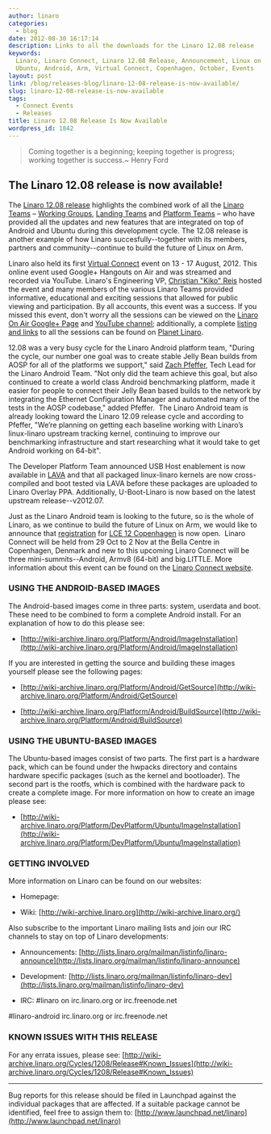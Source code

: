 ```yaml
---
author: linaro
categories:
  - blog
date: 2012-08-30 16:17:14
description: Links to all the downloads for the Linaro 12.08 release
keywords:
  Linaro, Linaro Connect, Linaro 12.08 Release, Announcement, Linux on Arm,
  Ubuntu, Android, Arm, Virtual Connect, Copenhagen, October, Events
layout: post
link: /blog/releases-blog/linaro-12-08-release-is-now-available/
slug: linaro-12-08-release-is-now-available
tags:
  - Connect Events
  - Releases
title: Linaro 12.08 Release Is Now Available
wordpress_id: 1842
---
```


> Coming together is a beginning; keeping together is progress; working together is success.~ Henry Ford

## The Linaro 12.08 release is now available!

The [Linaro 12.08 release](https://wiki-archive.linaro.org/Cycles/1208/Release) highlights the combined work of all the [Linaro Teams](/engineering/) – [Working Groups](https://wiki-archive.linaro.org/WorkingGroups), [Landing Teams](https://wiki-archive.linaro.org/LandingTeams) and [Platform Teams](https://wiki-archive.linaro.org/Platform) – who have provided all the updates and new features that are integrated on top of Android and Ubuntu during this development cycle. The 12.08 release is another example of how Linaro succesfully--together with its members, partners and community--continue to build the future of Linux on Arm.

Linaro also held its first [Virtual Connect](/blog/linaro-announces-virtual-connect-q3-12-13-17-august-2012/) event on 13 - 17 August, 2012. This online event used Google+ Hangouts on Air and was streamed and recorded via YouTube. Linaro's Engineering VP, [Christian "Kiko" Reis](/about/) hosted the event and many members of the various Linaro Teams provided informative, educational and exciting sessions that allowed for public viewing and participation. By all accounts, this event was a success. If you missed this event, don't worry all the sessions can be viewed on the [Linaro On Air Google+ Page](https://web.archive.org/web/2019*/https://plus.google.com/u/0/b/112814496864921562564/116754366033915823792/posts) and [YouTube channel](http://www.youtube.com/channel/UCIVqQKxCyQLJS6xvSmfndLA/feed); additionally, a complete [listing and links](http://akgraner.com/?p=1324) to all the sessions can be found on [Planet Linaro](/planet/).

12.08 was a very busy cycle for the Linaro Android platform team, "During the cycle, our number one goal was to create stable Jelly Bean builds from AOSP for all of the platforms we support," said [Zach Pfeffer](/about/), Tech Lead for the Linaro Android Team. "Not only did the team achieve this goal, but also continued to create a world class Android benchmarking platform, made it easier for people to connect their Jelly Bean based builds to the network by integrating the Ethernet Configuration Manager and automated many of the tests in the AOSP codebase," added Pfeffer.  The Linaro Android team is already looking toward the Linaro 12.09 release cycle and according to Pfeffer, "We’re planning on getting each baseline working with Linaro’s linux-linaro upstream tracking kernel, continuing to improve our benchmarking infrastructure and start researching what it would take to get Android working on 64-bit".

The Developer Platform Team announced USB Host enablement is now available in [LAVA](https://wiki-archive.linaro.org/Platform/Validation) and that all packaged linux-linaro kernels are now cross-compiled and boot tested via LAVA before these packages are uploaded to Linaro Overlay PPA. Additionally, U-Boot-Linaro is now based on the latest upstream release--v2012.07.

Just as the Linaro Android team is looking to the future, so is the whole of Linaro, as we continue to build the future of Linux on Arm, we would like to announce that [registration](https://connect.linaro.org/register/) for [LCE 12 Copenhagen](https://connect.linaro.org/resources/) is now open.  Linaro Connect will be held from 29 Oct to 2 Nov at the Bella Centre in Copenhagen, Denmark and new to this upcoming Linaro Connect will be three mini-summits--Android, Armv8 (64-bit) and big.LITTLE. More information about this event can be found on the [Linaro Connect website](https://connect.linaro.org/resources/).

### USING THE ANDROID-BASED IMAGES

The Android-based images come in three parts: system, userdata and boot. These need to be combined to form a complete Android install. For an explanation of how to do this please see:

- [http://wiki-archive.linaro.org/Platform/Android/ImageInstallation](http://wiki-archive.linaro.org/Platform/Android/ImageInstallation)

If you are interested in getting the source and building these images yourself please see the following pages:

- [http://wiki-archive.linaro.org/Platform/Android/GetSource](http://wiki-archive.linaro.org/Platform/Android/GetSource)

- [http://wiki-archive.linaro.org/Platform/Android/BuildSource](http://wiki-archive.linaro.org/Platform/Android/BuildSource)

### USING THE UBUNTU-BASED IMAGES

The Ubuntu-based images consist of two parts. The first part is a hardware pack, which can be found under the hwpacks directory and contains hardware specific packages (such as the kernel and bootloader). The second part is the rootfs, which is combined with the hardware pack to create a complete image. For more information on how to create an image please see:

- [http://wiki-archive.linaro.org/Platform/DevPlatform/Ubuntu/ImageInstallation](http://wiki-archive.linaro.org/Platform/DevPlatform/Ubuntu/ImageInstallation)

### GETTING INVOLVED

More information on Linaro can be found on our websites:

- Homepage: [](/)

- Wiki: [http://wiki-archive.linaro.org](http://wiki-archive.linaro.org/)

Also subscribe to the important Linaro mailing lists and join our IRC channels to stay on top of Linaro developments:

- Announcements: [http://lists.linaro.org/mailman/listinfo/linaro-announce](http://lists.linaro.org/mailman/listinfo/linaro-announce)

- Development: [http://lists.linaro.org/mailman/listinfo/linaro-dev](http://lists.linaro.org/mailman/listinfo/linaro-dev)

- IRC:
  #linaro on irc.linaro.org or irc.freenode.net

#linaro-android irc.linaro.org or irc.freenode.net

### KNOWN ISSUES WITH THIS RELEASE

For any errata issues, please see: [http://wiki-archive.linaro.org/Cycles/1208/Release#Known_Issues](http://wiki-archive.linaro.org/Cycles/1208/Release#Known_Issues)

---

Bug reports for this release should be filed in Launchpad against the individual packages that are affected. If a suitable package cannot be identified, feel free to assign them to: [http://www.launchpad.net/linaro](http://www.launchpad.net/linaro)
